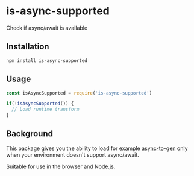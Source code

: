 # is-async-supported

Check if async/await is available

## Installation

`npm install is-async-supported`

## Usage

```javascript
const isAsyncSupported = require('is-async-supported')

if(!isAsyncSupported()) {
  // Load runtime transform
}
```

## Background

This package gives you the ability to load for example [async-to-gen](https://github.com/leebyron/async-to-gen) only when your environment doesn't support async/await.

Suitable for use in the browser and Node.js.
